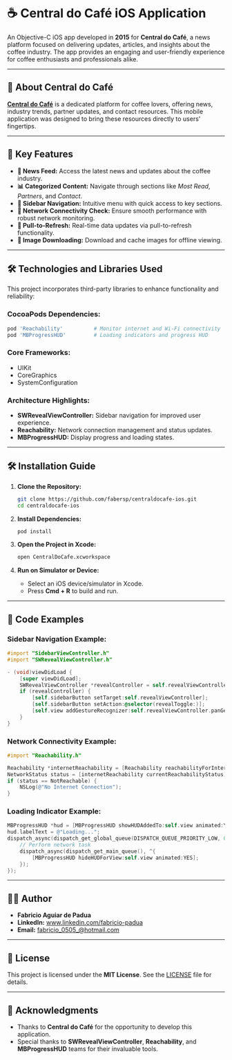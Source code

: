 
# ☕ **Central do Café iOS Application**  
An Objective-C iOS app developed in **2015** for **Central do Café**, a news platform focused on delivering updates, articles, and insights about the coffee industry. The app provides an engaging and user-friendly experience for coffee enthusiasts and professionals alike.

---

## 🌟 **About Central do Café**  
[**Central do Café**](#) is a dedicated platform for coffee lovers, offering news, industry trends, partner updates, and contact resources. This mobile application was designed to bring these resources directly to users' fingertips.

---

## 🚀 **Key Features**  
- **📰 News Feed:** Access the latest news and updates about the coffee industry.  
- **📊 Categorized Content:** Navigate through sections like *Most Read*, *Partners*, and *Contact*.  
- **📲 Sidebar Navigation:** Intuitive menu with quick access to key sections.  
- **📶 Network Connectivity Check:** Ensure smooth performance with robust network monitoring.  
- **🔄 Pull-to-Refresh:** Real-time data updates via pull-to-refresh functionality.  
- **📸 Image Downloading:** Download and cache images for offline viewing.  

---

## 🛠️ **Technologies and Libraries Used**  
This project incorporates third-party libraries to enhance functionality and reliability:

### **CocoaPods Dependencies:**  
```ruby
pod 'Reachability'          # Monitor internet and Wi-Fi connectivity
pod 'MBProgressHUD'         # Loading indicators and progress HUD
```

### **Core Frameworks:**  
- UIKit  
- CoreGraphics  
- SystemConfiguration  

### **Architecture Highlights:**  
- **SWRevealViewController:** Sidebar navigation for improved user experience.  
- **Reachability:** Network connection management and status updates.  
- **MBProgressHUD:** Display progress and loading states.  

---

## 🛠️ **Installation Guide**  
1. **Clone the Repository:**  
   ```bash
   git clone https://github.com/fabersp/centraldocafe-ios.git
   cd centraldocafe-ios
   ```

2. **Install Dependencies:**  
   ```bash
   pod install
   ```

3. **Open the Project in Xcode:**  
   ```bash
   open CentralDoCafe.xcworkspace
   ```

4. **Run on Simulator or Device:**  
   - Select an iOS device/simulator in Xcode.  
   - Press **Cmd + R** to build and run.  

---

## 🧠 **Code Examples**  

### **Sidebar Navigation Example:**  
```objective-c
#import "SidebarViewController.h"
#import "SWRevealViewController.h"

- (void)viewDidLoad {
    [super viewDidLoad];
    SWRevealViewController *revealController = self.revealViewController;
    if (revealController) {
        [self.sidebarButton setTarget:self.revealViewController];
        [self.sidebarButton setAction:@selector(revealToggle:)];
        [self.view addGestureRecognizer:self.revealViewController.panGestureRecognizer];
    }
}
```

### **Network Connectivity Example:**  
```objective-c
#import "Reachability.h"

Reachability *internetReachability = [Reachability reachabilityForInternetConnection];
NetworkStatus status = [internetReachability currentReachabilityStatus];
if (status == NotReachable) {
    NSLog(@"No Internet Connection");
}
```

### **Loading Indicator Example:**  
```objective-c
MBProgressHUD *hud = [MBProgressHUD showHUDAddedTo:self.view animated:YES];
hud.labelText = @"Loading...";
dispatch_async(dispatch_get_global_queue(DISPATCH_QUEUE_PRIORITY_LOW, 0), ^{
    // Perform network task
    dispatch_async(dispatch_get_main_queue(), ^{
        [MBProgressHUD hideHUDForView:self.view animated:YES];
    });
});
```

---

## 👨‍💻 **Author**  
- **Fabricio Aguiar de Padua**  
- **LinkedIn:** www.linkedin.com/fabricio-padua  
- **Email:** fabricio_0505_@hotmail.com

---

## 📜 **License**  
This project is licensed under the **MIT License**. See the [LICENSE](LICENSE) file for details.

---

## 🤝 **Acknowledgments**  
- Thanks to **Central do Café** for the opportunity to develop this application.  
- Special thanks to **SWRevealViewController**, **Reachability**, and **MBProgressHUD** teams for their invaluable tools.


